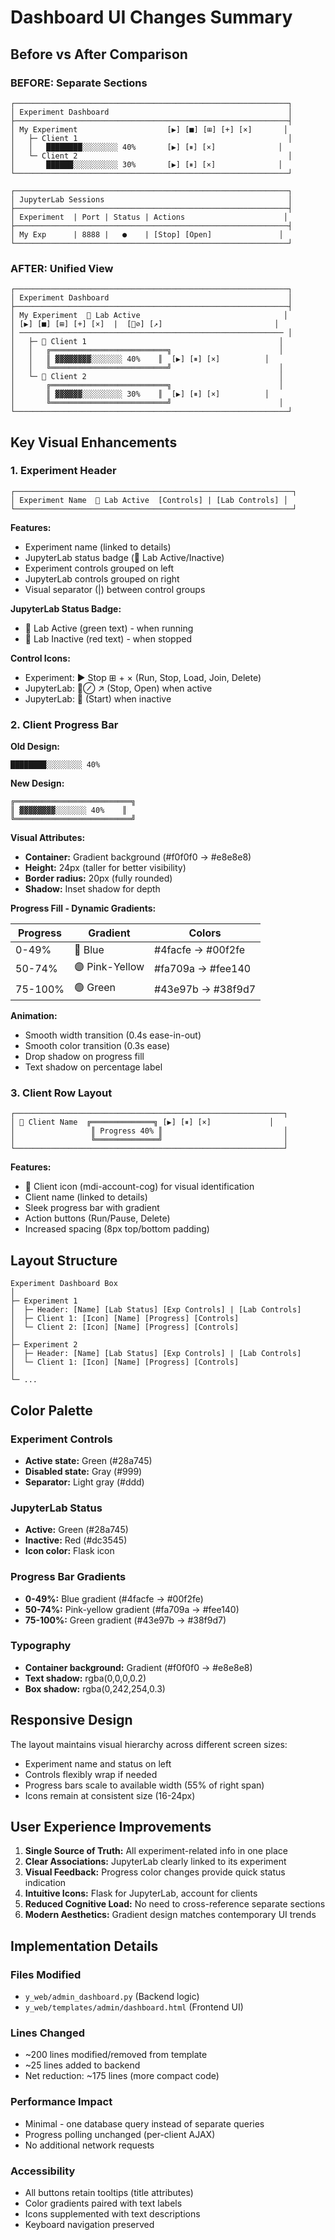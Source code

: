 # Dashboard UI Changes Summary

## Before vs After Comparison

### BEFORE: Separate Sections

```
┌─────────────────────────────────────────────────────────────┐
│ Experiment Dashboard                                        │
├─────────────────────────────────────────────────────────────┤
│ My Experiment                    [▶] [■] [⊞] [+] [×]       │
│   ├─ Client 1                                               │
│   │   ████████░░░░░░░░ 40%       [▶] [⏸] [×]              │
│   └─ Client 2                                               │
│       ██████░░░░░░░░░░ 30%       [▶] [⏸] [×]              │
└─────────────────────────────────────────────────────────────┘

┌─────────────────────────────────────────────────────────────┐
│ JupyterLab Sessions                                         │
├─────────────────────────────────────────────────────────────┤
│ Experiment  | Port | Status | Actions                      │
├─────────────────────────────────────────────────────────────┤
│ My Exp      | 8888 |   ●    | [Stop] [Open]               │
└─────────────────────────────────────────────────────────────┘
```

### AFTER: Unified View

```
┌─────────────────────────────────────────────────────────────┐
│ Experiment Dashboard                                        │
├─────────────────────────────────────────────────────────────┤
│ My Experiment  🧪 Lab Active                                │
│ [▶] [■] [⊞] [+] [×]  |  [🧪⊘] [↗]                         │
│ ─────────────────────────────────────────────────────────── │
│   ├─ 👤 Client 1                                           │
│   │   ╔══════════════════════════╗                        │
│   │   ║ ▓▓▓▓▓▓▓▓░░░░░░░ 40%    ║  [▶] [⏸] [×]          │
│   │   ╚══════════════════════════╝                        │
│   └─ 👤 Client 2                                           │
│       ╔══════════════════════════╗                        │
│       ║ ▓▓▓▓▓▓░░░░░░░░░ 30%    ║  [▶] [⏸] [×]          │
│       ╚══════════════════════════╝                        │
└─────────────────────────────────────────────────────────────┘
```

## Key Visual Enhancements

### 1. Experiment Header
```
┌──────────────────────────────────────────────────────────────┐
│ Experiment Name  🧪 Lab Active  [Controls] | [Lab Controls] │
└──────────────────────────────────────────────────────────────┘
```

**Features:**
- Experiment name (linked to details)
- JupyterLab status badge (🧪 Lab Active/Inactive)
- Experiment controls grouped on left
- JupyterLab controls grouped on right
- Visual separator (|) between control groups

**JupyterLab Status Badge:**
- 🧪 Lab Active (green text) - when running
- 🧪 Lab Inactive (red text) - when stopped

**Control Icons:**
- Experiment: ▶ Stop ⊞ + × (Run, Stop, Load, Join, Delete)
- JupyterLab: 🧪⊘ ↗ (Stop, Open) when active
- JupyterLab: 🧪 (Start) when inactive

### 2. Client Progress Bar

**Old Design:**
```
████████░░░░░░░░ 40%
```

**New Design:**
```
╔══════════════════════════╗
║ ▓▓▓▓▓▓▓▓░░░░░░░ 40%    ║
╚══════════════════════════╝
```

**Visual Attributes:**
- **Container:** Gradient background (#f0f0f0 → #e8e8e8)
- **Height:** 24px (taller for better visibility)
- **Border radius:** 20px (fully rounded)
- **Shadow:** Inset shadow for depth

**Progress Fill - Dynamic Gradients:**

| Progress | Gradient | Colors |
|----------|----------|--------|
| 0-49% | 🔵 Blue | #4facfe → #00f2fe |
| 50-74% | 🟣 Pink-Yellow | #fa709a → #fee140 |
| 75-100% | 🟢 Green | #43e97b → #38f9d7 |

**Animation:**
- Smooth width transition (0.4s ease-in-out)
- Smooth color transition (0.3s ease)
- Drop shadow on progress fill
- Text shadow on percentage label

### 3. Client Row Layout

```
┌────────────────────────────────────────────────────────────┐
│ 👤 Client Name  ╔══════════════╗ [▶] [⏸] [×]             │
│                 ║ Progress 40% ║                           │
│                 ╚══════════════╝                           │
└────────────────────────────────────────────────────────────┘
```

**Features:**
- 👤 Client icon (mdi-account-cog) for visual identification
- Client name (linked to details)
- Sleek progress bar with gradient
- Action buttons (Run/Pause, Delete)
- Increased spacing (8px top/bottom padding)

## Layout Structure

```
Experiment Dashboard Box
│
├─ Experiment 1
│  ├─ Header: [Name] [Lab Status] [Exp Controls] | [Lab Controls]
│  ├─ Client 1: [Icon] [Name] [Progress] [Controls]
│  └─ Client 2: [Icon] [Name] [Progress] [Controls]
│
├─ Experiment 2
│  ├─ Header: [Name] [Lab Status] [Exp Controls] | [Lab Controls]
│  └─ Client 1: [Icon] [Name] [Progress] [Controls]
│
└─ ...
```

## Color Palette

### Experiment Controls
- **Active state:** Green (#28a745)
- **Disabled state:** Gray (#999)
- **Separator:** Light gray (#ddd)

### JupyterLab Status
- **Active:** Green (#28a745)
- **Inactive:** Red (#dc3545)
- **Icon color:** Flask icon

### Progress Bar Gradients
- **0-49%:** Blue gradient (#4facfe → #00f2fe)
- **50-74%:** Pink-yellow gradient (#fa709a → #fee140)
- **75-100%:** Green gradient (#43e97b → #38f9d7)

### Typography
- **Container background:** Gradient (#f0f0f0 → #e8e8e8)
- **Text shadow:** rgba(0,0,0,0.2)
- **Box shadow:** rgba(0,242,254,0.3)

## Responsive Design

The layout maintains visual hierarchy across different screen sizes:
- Experiment name and status on left
- Controls flexibly wrap if needed
- Progress bars scale to available width (55% of right span)
- Icons remain at consistent size (16-24px)

## User Experience Improvements

1. **Single Source of Truth:** All experiment-related info in one place
2. **Clear Associations:** JupyterLab clearly linked to its experiment
3. **Visual Feedback:** Progress color changes provide quick status indication
4. **Intuitive Icons:** Flask for JupyterLab, account for clients
5. **Reduced Cognitive Load:** No need to cross-reference separate sections
6. **Modern Aesthetics:** Gradient design matches contemporary UI trends

## Implementation Details

### Files Modified
- `y_web/admin_dashboard.py` (Backend logic)
- `y_web/templates/admin/dashboard.html` (Frontend UI)

### Lines Changed
- ~200 lines modified/removed from template
- ~25 lines added to backend
- Net reduction: ~175 lines (more compact code)

### Performance Impact
- Minimal - one database query instead of separate queries
- Progress polling unchanged (per-client AJAX)
- No additional network requests

### Accessibility
- All buttons retain tooltips (title attributes)
- Color gradients paired with text labels
- Icons supplemented with text descriptions
- Keyboard navigation preserved
